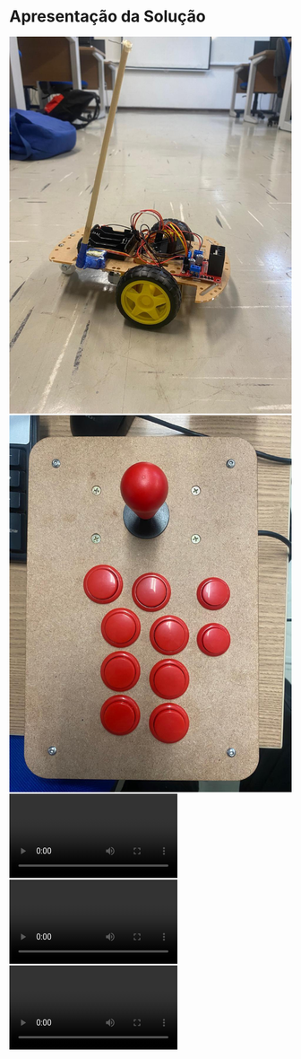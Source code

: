 # Apresentação da Solução

![alt text](IMG-20240626-WA0007.jpg)
![alt text](IMG-20240626-WA0008.jpg)
<video controls src="VID-20240626-WA0001.mp4" title="Vídeo projeto"></video>
<video controls src="VID-20240626-WA0003.mp4" title="Vídeo projeto"></video>
<video controls src="VID-20240626-WA0005.mp4" title="Vídeo projeto"></video>